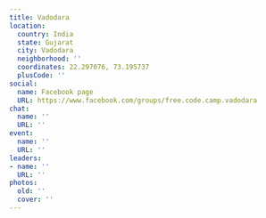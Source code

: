 ```yaml
---
title: Vadodara
location:
  country: India
  state: Gujarat
  city: Vadodara
  neighborhood: ''
  coordinates: 22.297076, 73.195737
  plusCode: ''
social:
  name: Facebook page
  URL: https://www.facebook.com/groups/free.code.camp.vadodara
chat:
  name: ''
  URL: ''
event:
  name: ''
  URL: ''
leaders:
- name: ''
  URL: ''
photos:
  old: ''
  cover: ''
---
```


